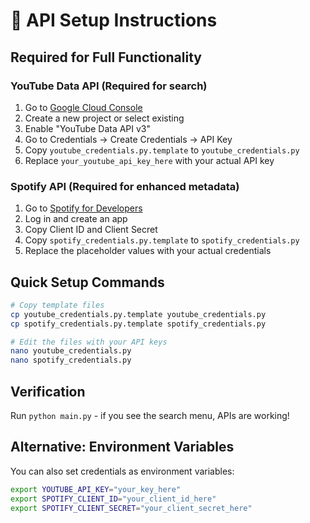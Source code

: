 # 🔑 API Setup Instructions

## Required for Full Functionality

### YouTube Data API (Required for search)
1. Go to [Google Cloud Console](https://console.cloud.google.com/)
2. Create a new project or select existing
3. Enable "YouTube Data API v3"
4. Go to Credentials → Create Credentials → API Key
5. Copy `youtube_credentials.py.template` to `youtube_credentials.py`
6. Replace `your_youtube_api_key_here` with your actual API key

### Spotify API (Required for enhanced metadata)
1. Go to [Spotify for Developers](https://developer.spotify.com/dashboard)
2. Log in and create an app
3. Copy Client ID and Client Secret
4. Copy `spotify_credentials.py.template` to `spotify_credentials.py`
5. Replace the placeholder values with your actual credentials

## Quick Setup Commands

```bash
# Copy template files
cp youtube_credentials.py.template youtube_credentials.py
cp spotify_credentials.py.template spotify_credentials.py

# Edit the files with your API keys
nano youtube_credentials.py
nano spotify_credentials.py
```

## Verification
Run `python main.py` - if you see the search menu, APIs are working!

## Alternative: Environment Variables
You can also set credentials as environment variables:
```bash
export YOUTUBE_API_KEY="your_key_here"
export SPOTIFY_CLIENT_ID="your_client_id_here"
export SPOTIFY_CLIENT_SECRET="your_client_secret_here"
```
